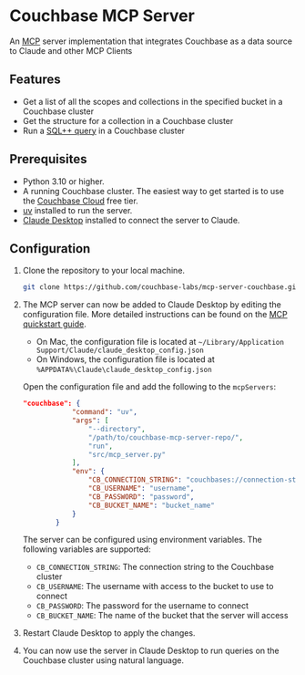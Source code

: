 # Couchbase MCP Server

An [MCP](https://modelcontextprotocol.io/) server implementation that integrates Couchbase as a data source to Claude and other MCP Clients

## Features

- Get a list of all the scopes and collections in the specified bucket in a Couchbase cluster
- Get the structure for a collection in a Couchbase cluster
- Run a [SQL++ query](https://www.couchbase.com/sqlplusplus/) in a Couchbase cluster

## Prerequisites

- Python 3.10 or higher.
- A running Couchbase cluster. The easiest way to get started is to use the [Couchbase Cloud](https://www.couchbase.com/products/cloud) free tier.
- [uv](https://docs.astral.sh/uv/) installed to run the server.
- [Claude Desktop](https://claude.ai/download) installed to connect the server to Claude.

## Configuration

1. Clone the repository to your local machine.

   ```bash
   git clone https://github.com/couchbase-labs/mcp-server-couchbase.git
   ```

2. The MCP server can now be added to Claude Desktop by editing the configuration file. More detailed instructions can be found on the [MCP quickstart guide](https://modelcontextprotocol.io/quickstart/user).

   - On Mac, the configuration file is located at `~/Library/Application Support/Claude/claude_desktop_config.json`
   - On Windows, the configuration file is located at `%APPDATA%\Claude\claude_desktop_config.json`

   Open the configuration file and add the following to the `mcpServers`:

   ```json
   "couchbase": {
               "command": "uv",
               "args": [
                   "--directory",
                   "/path/to/couchbase-mcp-server-repo/",
                   "run",
                   "src/mcp_server.py"
               ],
               "env": {
                   "CB_CONNECTION_STRING": "couchbases://connection-string",
                   "CB_USERNAME": "username",
                   "CB_PASSWORD": "password",
                   "CB_BUCKET_NAME": "bucket_name"
               }
           }
   ```

   The server can be configured using environment variables. The following variables are supported:

   - `CB_CONNECTION_STRING`: The connection string to the Couchbase cluster
   - `CB_USERNAME`: The username with access to the bucket to use to connect
   - `CB_PASSWORD`: The password for the username to connect
   - `CB_BUCKET_NAME`: The name of the bucket that the server will access

3. Restart Claude Desktop to apply the changes.

4. You can now use the server in Claude Desktop to run queries on the Couchbase cluster using natural language.
